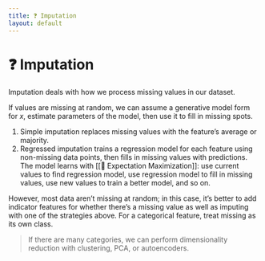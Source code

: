 ```yaml
---
title: ❓ Imputation
layout: default
---
```


# ❓ Imputation

Imputation deals with how we process missing values in our dataset.

If values are missing at random, we can assume a generative model form for $x$, estimate parameters of the model, then use it to fill in missing spots.
1. Simple imputation replaces missing values with the feature’s average or majority.
2. Regressed imputation trains a regression model for each feature using non-missing data points, then fills in missing values with predictions. The model learns with [[🎉 Expectation Maximization]]: use current values to find regression model, use regression model to fill in missing values, use new values to train a better model, and so on.

However, most data aren’t missing at random; in this case, it’s better to add indicator features for whether there’s a missing value as well as imputing with one of the strategies above. For a categorical feature, treat missing as its own class.

> If there are many categories, we can perform dimensionality reduction with clustering, PCA, or autoencoders.